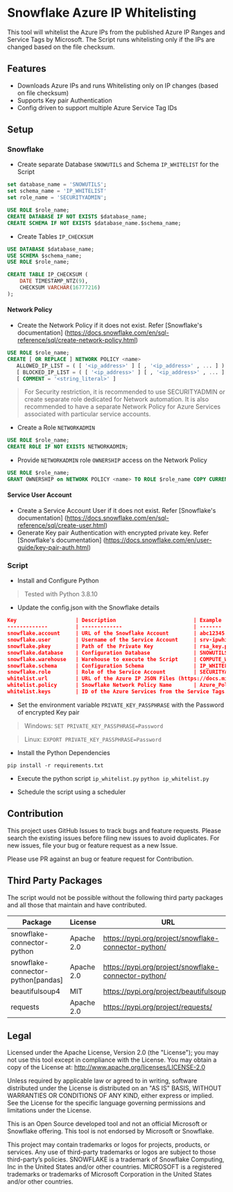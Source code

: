 # Snowflake Azure IP Whitelisting
This tool will whitelist the Azure IPs from the published Azure IP Ranges and Service Tags by Microsoft. The Script runs whitelisting only if the IPs are changed based on the file checksum.

## Features

- Downloads Azure IPs and runs Whitelisting only on IP changes (based on file checksum)
- Supports Key pair Authentication
- Config driven to support multiple Azure Service Tag IDs

## Setup


### Snowflake

+ Create separate Database `SNOWUTILS` and Schema `IP_WHITELIST` for the Script

~~~~sql
set database_name = 'SNOWUTILS';
set schema_name = 'IP_WHITELIST'
set role_name = 'SECURITYADMIN'; 

USE ROLE $role_name;
CREATE DATABASE IF NOT EXISTS $database_name;
CREATE SCHEMA IF NOT EXISTS $database_name.$schema_name;
~~~~

+ Create Tables `IP_CHECKSUM`

~~~~sql
USE DATABASE $database_name;
USE SCHEMA $schema_name;
USE ROLE $role_name;

CREATE TABLE IP_CHECKSUM (
    DATE TIMESTAMP_NTZ(9),
    CHECKSUM VARCHAR(16777216)
);
~~~~

#### Network Policy
+ Create the Network Policy if it does not exist. Refer [Snowflake's documentation] (https://docs.snowflake.com/en/sql-reference/sql/create-network-policy.html)

~~~~sql
USE ROLE $role_name;
CREATE [ OR REPLACE ] NETWORK POLICY <name>
   ALLOWED_IP_LIST = ( [ '<ip_address>' ] [ , '<ip_address>' , ... ] )
   [ BLOCKED_IP_LIST = ( [ '<ip_address>' ] [ , '<ip_address>' , ... ] ) ]
   [ COMMENT = '<string_literal>' ]
~~~~

> For Security restriction, it is recommended to use SECURITYADMIN or create separate role dedicated for Network automation. It is also recommended to have a separate Network Policy for Azure Services associated with particular service accounts.


+ Create a Role `NETWORKADMIN`

~~~~sql
USE ROLE $role_name;
CREATE ROLE IF NOT EXISTS NETWORKADMIN;
~~~~

+ Provide `NETWORKADMIN` role `OWNERSHIP` access on the Network Policy

~~~~sql
USE ROLE $role_name;
GRANT OWNERSHIP on NETWORK POLICY <name> TO ROLE $role_name COPY CURRENT GRANTS;
~~~~

#### Service User Account

+ Create a Service Account User if it does not exist. Refer [Snowflake's documentation] (https://docs.snowflake.com/en/sql-reference/sql/create-user.html)
+ Generate Key pair Authentication with encrypted private key. Refer [Snowflake's documentation] (https://docs.snowflake.com/en/user-guide/key-pair-auth.html)

### Script

+ Install and Configure Python
> Tested with Python 3.8.10

+ Update the config.json with the Snowflake details

~~~~json
Key                   | Description                         | Example
-------------         | -------------                       | -------
snowflake.account     | URL of the Snowflake Account        | abc12345.us-east-1.azure
snowflake.user        | Username of the Service Account     | srv-ipwhitelist
snowflake.pkey        | Path of the Private Key             | rsa_key.p8
snowflake.database    | Configuration Database              | SNOWUTILS
snowflake.warehouse   | Warehouse to execute the Script     | COMPUTE_WH
snowflake.schema      | Configuration Schema                | IP_WHITELIST
snowflake.role        | Role of the Service Account         | SECURITYADMIN
whitelist.url         | URL of the Azure IP JSON Files (https://docs.microsoft.com/en-us/azure/virtual-network/service-tags-overview#discover-service-tags-by-using-downloadable-json-files)
whitelist.policy      | Snowflake Network Policy Name       | Azure_Policy
whitelist.keys        | ID of the Azure Services from the Service Tags. It is recommended to filter only IDs for the services needed
~~~~

+ Set the environment variable `PRIVATE_KEY_PASSPHRASE` with the Password of encrypted Key pair

> Windows: `SET PRIVATE_KEY_PASSPHRASE=Password`

> Linux: `EXPORT PRIVATE_KEY_PASSPHRASE=Password`

+ Install the Python Dependencies

`pip install -r requirements.txt`

+ Execute the python script `ip_whitelist.py`
`python ip_whitelist.py`

+ Schedule the script using a scheduler

## Contribution

This project uses GitHub Issues to track bugs and feature requests. Please search the existing issues before filing new issues to avoid duplicates. For new issues, file your bug or feature request as a new Issue.

Please use PR against an bug or feature request for Contribution.

## Third Party Packages

The script would not be possible without the following third party packages and all those that maintain and have contributed.

Package                             | License         | URL
-------------                       | -------------   | -------
snowflake-connector-python          | Apache 2.0      | https://pypi.org/project/snowflake-connector-python/
snowflake-connector-python[pandas]  | Apache 2.0      | https://pypi.org/project/snowflake-connector-python/
beautifulsoup4                      | MIT             | https://pypi.org/project/beautifulsoup4/
requests                            | Apache 2.0      | https://pypi.org/project/requests/

## Legal

Licensed under the Apache License, Version 2.0 (the "License"); you may not use this tool except in compliance with the License. You may obtain a copy of the License at: http://www.apache.org/licenses/LICENSE-2.0

Unless required by applicable law or agreed to in writing, software distributed under the License is distributed on an "AS IS" BASIS, WITHOUT WARRANTIES OR CONDITIONS OF ANY KIND, either express or implied. See the License for the specific language governing permissions and limitations under the License.

This is an Open Source developed tool and not an official Microsoft or Snowflake offering. This tool is not endorsed by Microsoft or Snowflake. 

This project may contain trademarks or logos for projects, products, or services. Any use of third-party trademarks or logos are subject to those third-party’s policies. SNOWFLAKE is a trademark of Snowflake Computing, Inc in the United States and/or other countries. MICROSOFT is a registered trademarks or trademarks of Microsoft Corporation in the United States and/or other countries.


